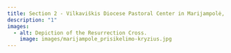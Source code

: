 ```yaml
---
title: Section 2 - Vilkaviškis Diocese Pastoral Center in Marijampolė, Lithuania
description: "1"
images:
  - alt: Depiction of the Resurrection Cross.
    image: images/marijampole_prisikelimo-kryzius.jpg
---
```


